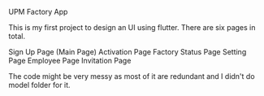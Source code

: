 UPM Factory App

This is my first project to design an UI using flutter. 
There are six pages in total.

Sign Up Page (Main Page)
Activation Page
Factory Status Page
Setting Page
Employee Page
Invitation Page

The code might be very messy as most of it are redundant and I didn't do model folder for it. 
